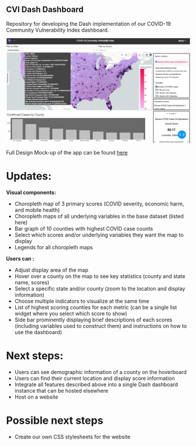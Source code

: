 ## CVI Dash Dashboard 

Repository for developing the Dash implementation of our COVID-19 Community Vulnerability Index dashboard.

![Image of Map App](\App&#32;Visualization/Complete&#32;App&#32;08.06.png)

Full Design Mock-up of the app can be found [here](https://github.com/community-insight-impact/dash_cvi_dashboard/blob/master/App%20Visualization/Dash%20Design%20Mock%20Ups%20CVI%20Dashboard.pdf)

# Updates:
**Visual components:**
- Choropleth map of 3 primary scores (COVID severity, economic harm, and mobile health)
- Choropleth maps of all underlying variables in the base dataset (listed here)
- Bar graph of 10 counties with highest COVID case counts
- Select which scores and/or underlying variables they want the map to display
- Legends for all choropleth maps

**Users can :**
- Adjust display area of the map
- Hover over a county on the map to see key statistics (county and state name, scores)
- Select a specific state and/or county (zoom to the location and display information)
- Choose multiple indicators to visualize at the same time
- List of highest scoring counties for each metric (can be a single list widget where you select which score to show)
- Side bar prominently displaying brief descriptions of each scores (including variables used to construct them) and instructions on how to use the dashboard)

# Next steps:
- Users can see demographic information of a county on the hoverboard
- Users can find their current location and display score information
- Integrate all features described above into a single Dash dashboard instance that can be hosted elsewhere
- Host on a website

# Possible next steps
- Create our own CSS stylesheets for the website

